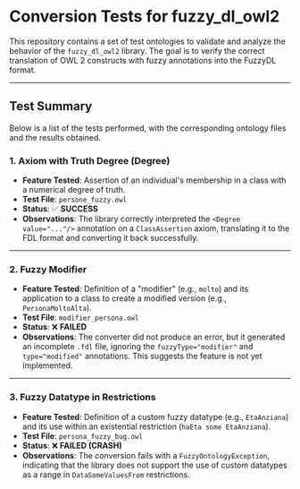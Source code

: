 # Conversion Tests for fuzzy_dl_owl2

This repository contains a set of test ontologies to validate and analyze the behavior of the `fuzzy_dl_owl2` library. The goal is to verify the correct translation of OWL 2 constructs with fuzzy annotations into the FuzzyDL format.

---

## Test Summary

Below is a list of the tests performed, with the corresponding ontology files and the results obtained.

### 1. Axiom with Truth Degree (Degree)
* **Feature Tested**: Assertion of an individual's membership in a class with a numerical degree of truth.
* **Test File**: `persone_fuzzy.owl`
* **Status**: ✅ **SUCCESS**
* **Observations**: The library correctly interpreted the `<Degree value="..."/>` annotation on a `ClassAssertion` axiom, translating it to the FDL format and converting it back successfully.

---

### 2. Fuzzy Modifier
* **Feature Tested**: Definition of a "modifier" (e.g., `molto`) and its application to a class to create a modified version (e.g., `PersonaMoltoAlta`).
* **Test File**: `modifier_persona.owl`
* **Status**: ❌ **FAILED**
* **Observations**: The converter did not produce an error, but it generated an incomplete `.fdl` file, ignoring the `fuzzyType="modifier"` and `type="modified"` annotations. This suggests the feature is not yet implemented.

---

### 3. Fuzzy Datatype in Restrictions
* **Feature Tested**: Definition of a custom fuzzy datatype (e.g., `EtaAnziana`) and its use within an existential restriction (`haEta some EtaAnziana`).
* **Test File**: `persona_fuzzy_bug.owl`
* **Status**: ❌ **FAILED (CRASH)**
* **Observations**: The conversion fails with a `FuzzyOntologyException`, indicating that the library does not support the use of custom datatypes as a range in `DataSomeValuesFrom` restrictions.
